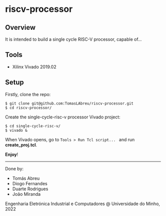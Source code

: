 # riscv-processor

## Overview
It is intended to build a single cycle RISC-V processor, capable of...

## Tools
- Xilinx Vivado 2019.02

## Setup
Firstly, clone the repo:
```
$ git clone git@github.com:TomasLAbreu/riscv-processor.git
$ cd riscv-processor/
```
Create the single-cycle-risc-v processor Vivado project:
```
$ cd single-cycle-risc-v/
$ vivado &
```
When Vivado opens, go to `Tools > Run Tcl script... ` and run **create_proj.tcl**.

**Enjoy**!

-----
Done by:

- Tomás Abreu
- Diogo Fernandes
- Duarte Rodrigues
- João Miranda

Engenharia Eletrónica Industrial e Computadores @ Universidade do Minho, 2022
